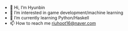 - 👋 Hi, I’m Hyunbin
- 👀 I’m interested in game development/machine learning
- 🌱 I’m currently learning Python/Haskell
- 📫 How to reach me riuhoot16@naver.com

<!---
harrybutter/harrybutter is a ✨ special ✨ repository because its `README.md` (this file) appears on your GitHub profile.
You can click the Preview link to take a look at your changes.
--->
